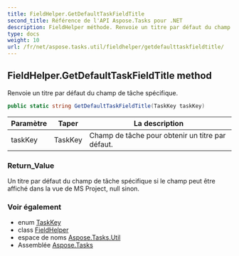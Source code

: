 ```yaml
---
title: FieldHelper.GetDefaultTaskFieldTitle
second_title: Référence de l'API Aspose.Tasks pour .NET
description: FieldHelper méthode. Renvoie un titre par défaut du champ de tâche spécifique.
type: docs
weight: 10
url: /fr/net/aspose.tasks.util/fieldhelper/getdefaulttaskfieldtitle/
---
```

## FieldHelper.GetDefaultTaskFieldTitle method

Renvoie un titre par défaut du champ de tâche spécifique.

```csharp
public static string GetDefaultTaskFieldTitle(TaskKey taskKey)
```

| Paramètre | Taper | La description |
| --- | --- | --- |
| taskKey | TaskKey | Champ de tâche pour obtenir un titre par défaut. |

### Return_Value

Un titre par défaut du champ de tâche spécifique si le champ peut être affiché dans la vue de MS Project, null sinon.

### Voir également

* enum [TaskKey](../../../aspose.tasks/taskkey/)
* class [FieldHelper](../)
* espace de noms [Aspose.Tasks.Util](../../fieldhelper/)
* Assemblée [Aspose.Tasks](../../../)


